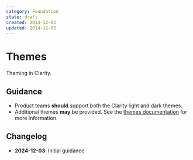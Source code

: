 ```yaml
---
category: Foundation
state: draft
created: 2014-12-03
updated: 2014-12-03
---
```


# Themes

Theming in Clarity.

## Guidance

- Product teams **should** support both the Clarity light and dark themes.
- Additional themes **may** be provided. See the [themes documentation](https://clarity.design/documentation/themes) for more information.

## Changelog

- **2024-12-03**: Initial guidance